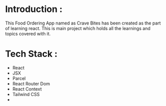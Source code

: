 #  Introduction :
 This Food Ordering App named as Crave Bites has been created as the part of learning react. This is main project which holds all the learnings and topics covered with it.

# Tech Stack :
- React
- JSX
- Parcel
- React Router Dom
- React Context
- Tailwind CSS
- 